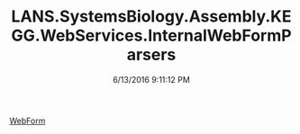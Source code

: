 ﻿---
title: LANS.SystemsBiology.Assembly.KEGG.WebServices.InternalWebFormParsers
date: 6/13/2016 9:11:12 PM
---

[WebForm](T-LANS.SystemsBiology.Assembly.KEGG.WebServices.InternalWebFormParsers.WebForm.html)
